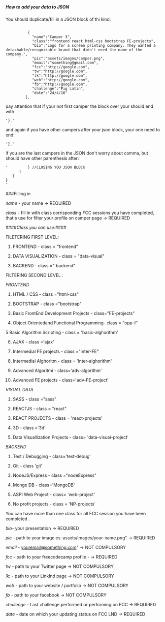 ##### How to add your data to JSON


You should duplicate/fill in a JSON block of thi kind:
```

          {
            "name":"Camper 3",
            "class":"frontend react html-css bootstrap FE-projects",
            "bio":"Logo for a screen printing company. They wanted a detachable/recognizable brand that didn't need the name of the company.",
            "pic":"assets/images/camper.png",
            "email":"something@gmail.com",
            "fcc":"http://google.com",
            "tw":"http://google.com",
            "lk":"http://google.com",
            "web":"http://google.com",
            "fb":"http://google.com",
            "challenge":"Pig Latin",
            "date":"24/4/16"
         },
```

pay attention that if your not first camper the block over your should end with

```
'},'
```

and again if you have other campers after your json block, your one need to end:

```
'},'
```

If you are the last campers in the JSON don't worry about comma, but should have other parenthesis after:

```
'         } //CLOSING YOU JSON BLOCK
      ]
   }
}
'
```

###Filling in

*name* - your name -> REQUIRED

*class* - fill in with class corrisponding FCC sessions you have completed, that's use for filter your profile on camper page -> REQUIRED

####*Class you can use:*####

FILETERING FIRST LEVEL:

1. FRONTEND - class = "frontend"

2. DATA VISUALIZATION - class = "data-visual"

3. BACKEND - class =" backend"

FILTERING SECOND LEVEL :

*FRONTEND*

1. HTML / CSS - class ="html-css"

2. BOOTSTRAP  - class ="bootstrap"

3. Basic FrontEnd Development Projects - class="FE-projects"

4. Object Orientedand Functional Programming- class = "opp-f"

5 Basic Algorithm Scripting - class = 'basic-alghorithm'

6. AJAX - class ='ajax'

7. Intermedial FE projects - class ="inter-FE"

8. Intermedial Alghoritm - class = 'inter-alghorithm'

9. Advanced Algoritmi - class='adv-algorithm'

10. Advanced FE projects - class='adv-FE-project'

*VISUAL DATA*

1. SASS - class ="sass"

2. REACTJS - class = "react"

3. REACT PROJECTS - class = 'react-projects'

4. 3D - class ='3d'

5. Data Visuallization Projects - class= 'data-visual-project'


*BACKEND*

1. Test / Debugging - class='test-debug'

2. Git - class 'git'

3. NodeJS/Express - class ="nodeExpress"

4. Mongo DB - class='MongoDB'

5. ASPI Web Project - class= 'web-project'

6. No profit projects - class = 'NP-projects'


You can have more than one class for all FCC session you have been completed .


*bio*- your presentation -> REQUIRED

*pic* - path to your image es: assets/images/your-name.png" -> REQUIRED

*email* - youremail@something.com"   -> NOT COMPULSORY

*fcc*  -  path to your freecodecamp profile - -> REQUIRED

*tw* - path to your Twitter page -> NOT COMPULSORY

*lk*: - path to your LinkInd page -> NOT COMPULSORY

*web*  - path to your website / portfolio -> NOT COMPULSORY

*fb* - path to your facebook -> NOT COMPULSORY

*challenge* - Last  challenge performed or performing on FCC -> REQUIRED

*date* - date on which your updating status on FCC LND -> REQUIRED
